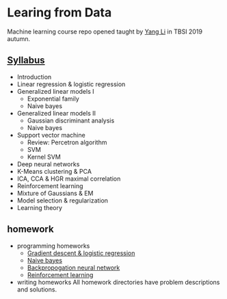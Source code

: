 # Learing from Data
Machine learning course repo opened taught by [Yang Li](http://yangli-feasibility.com/home/) in TBSI 2019 autumn.

## [Syllabus](./slides)
- Introduction
- Linear regression & logistic regression
- Generalized linear models I
  - Exponential family
  - Naive bayes
- Generalized linear models II
  - Gaussian discriminant analysis
  - Naive bayes
- Support vector machine
  - Review: Percetron algorithm
  - SVM
  - Kernel SVM
- Deep neural networks
- K-Means clustering & PCA
- ICA, CCA & HGR maximal correlation
- Reinforcement learning
- Mixture of Gaussians & EM
- Model selection & regularization
- Learning theory


## homework

- programming homeworks
  - [Gradient descent & logistic regression](./homework1)
  - [Naive bayes](./homework3)
  - [Backpropogation neural network](./homework5)
  - [Reinforcement learning](./homework7)
- writing homeworks
All homework directories have problem descriptions and solutions.

